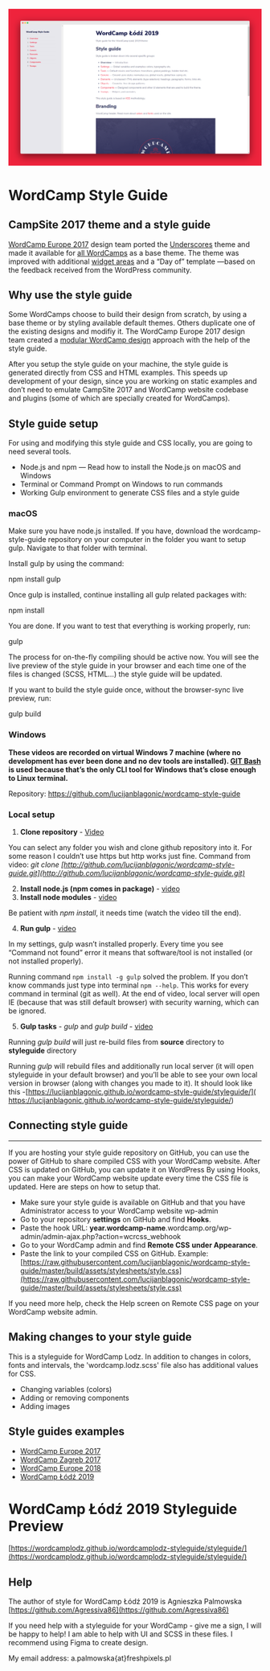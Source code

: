 ﻿![alt text](https://github.com/wordcamplodz/wordcamplodz-styleguide/blob/master/screenshot-style-guide.png)

# WordCamp Style Guide

## CampSite 2017 theme and a style guide
[WordCamp Europe 2017](https://2017.europe.wordcamp.org/) design team ported the [Underscores](https://underscores.me/) theme and made it available for [all WordCamps](https://make.wordpress.org/community/2017/05/08/the-new-wordcamp-base-theme-campsite-2017/) as a base theme. The theme was improved with additional [widget areas](https://lucijanblagonic.github.io/wceu-2018/styleguide/section-6.html#kssref-6-widget-areas) and a “Day of” template —based on the feedback received from the WordPress community.

## Why use the style guide

Some WordCamps choose to build their design from scratch, by using a base theme or by styling available default themes. Others duplicate one of the existing designs and modifiy it. The WordCamp Europe 2017 design team created a [modular WordCamp design](https://2017.europe.wordcamp.org/2017/05/09/using-style-guides-for-modular-wordcamp-designs/) approach with the help of the style guide.

After you setup the style guide on your machine, the style guide is generated directly from CSS and HTML examples. This speeds up  development of your design, since you are working on static examples and don’t need to emulate CampSite 2017 and WordCamp website codebase and plugins (some of which are specially created for WordCamps).

## Style guide setup

For using and modifying this style guide and CSS locally, you are going to need several tools.
* Node.js and npm — Read how to install the Node.js on macOS and Windows
* Terminal or Command Prompt on Windows to run commands
* Working Gulp environment to generate CSS files and a style guide

### macOS
Make sure you have node.js installed. If you have, download the wordcamp-style-guide repository on your computer in the folder you want to setup gulp. Navigate to that folder with terminal.

Install gulp by using the command:

npm install gulp

Once gulp is installed, continue installing all gulp related packages with:

npm install

You are done. If you want to test that everything is working properly, run:

gulp

The process for on-the-fly compiling should be active now. You will see the live preview of the style guide in your browser and each time one of the files is changed (SCSS, HTML…) the style guide will be updated.

If you want to build the style guide once, without the browser-sync live preview, run:

gulp build

### Windows

**These videos are recorded on virtual Windows 7 machine (where no development has ever been done and no dev tools are installed). [GIT Bash](https://git-scm.com/downloads) is used because that’s the only CLI tool for Windows that’s close enough to Linux terminal.**

Repository: https://github.com/lucijanblagonic/wordcamp-style-guide

### Local setup

1. **Clone repository** - [Video](https://drive.google.com/file/d/1hYB9cBHam6UaujkZzuouc48d94iLelTZ/view)

You can select any folder you wish and clone github repository into it. For some reason I couldn’t use https but http works just fine. Command from video:
*git clone [http://github.com/lucijanblagonic/wordcamp-style-guide.git](http://github.com/lucijanblagonic/wordcamp-style-guide.git)*

2. **Install node.js (npm comes in package)** - [video](https://drive.google.com/file/d/1gv_iR5TqLuTLT6uETNJckxQ5CetfGSOJ/view)
3. **Install node modules** - [video](https://drive.google.com/file/d/1ee3axBDh_2TVdzt71kvw-eQhH_JMsDxf/view)

Be patient with *npm install*, it needs time (watch the video till the end).

4. **Run gulp** - [video](https://drive.google.com/file/d/18pe0q83NYj67iwDBOhc9OoRtKX03-i2-/view)

In my settings, gulp wasn’t installed properly. Every time you see “Command not found” error it means that software/tool is not installed (or not installed properly).

Running command `npm install -g gulp` solved the problem. If you don’t know commands just type into terminal `npm --help`. This works for every command in terminal (git as well).
At the end of video, local server will open IE (because that was still default browser) with security warning, which can be ignored.

5. **Gulp tasks** - *gulp* and *gulp build* - [video](https://drive.google.com/file/d/1yh085RhcKVokfyNNvuJx0WTotklKMR3C/view)

Running *gulp build* will just re-build files from **source** directory to **styleguide** directory

Running *gulp* will rebuild files and additionally run local server (it will open styleguide in your default browser) and you’ll be able to see your own local version in browser (along with changes you made to it). It should look like this -[https://lucijanblagonic.github.io/wordcamp-style-guide/styleguide/]( https://lucijanblagonic.github.io/wordcamp-style-guide/styleguide/)

## Connecting style guide


----------


If you are hosting your style guide repository on GitHub, you can use the power of GitHub to share compiled CSS with your WordCamp website. After CSS is updated on GitHub, you can update it on WordPress By using Hooks, you can make your WordCamp website update every time the CSS file is updated. Here are steps on how to setup that.

* Make sure your style guide is available on GitHub and that you have Administrator access to your WordCamp website wp-admin
* Go to your repository **settings** on GitHub and find **Hooks**.
* Paste the hook URL: **year.wordcamp-name**.wordcamp.org/wp-admin/admin-ajax.php?action=wcrcss_webhook
* Go to your WordCamp admin and find **Remote CSS** **under Appearance**.
* Paste the link to your compiled CSS on GitHub. Example: [https://raw.githubusercontent.com/lucijanblagonic/wordcamp-style-guide/master/build/assets/stylesheets/style.css](https://raw.githubusercontent.com/lucijanblagonic/wordcamp-style-guide/master/build/assets/stylesheets/style.css)

If you need more help, check the Help screen on Remote CSS page on your WordCamp website admin.

## Making changes to your style guide
This is a styleguide for WordCamp Lodz. In addition to changes in colors, fonts and intervals, the 'wordcamp.lodz.scss' file also has additional values for CSS.

* Changing variables (colors)
* Adding or removing components
* Adding images

## Style guides examples
* [WordCamp Europe 2017](https://lucijanblagonic.github.io/wceu-2017/styleguide)
* [WordCamp Zagreb 2017](https://lucijanblagonic.github.io/2017.zagreb.wordcamp.org/styleguide/)
* [WordCamp Europe 2018](https://lucijanblagonic.github.io/wceu-2018/styleguide)
* [WordCamp Łódź 2019](https://wordcamplodz.github.io/wordcamplodz-styleguide/styleguide/)

# WordCamp Łódź 2019 Styleguide Preview
[https://wordcamplodz.github.io/wordcamplodz-styleguide/styleguide/](https://wordcamplodz.github.io/wordcamplodz-styleguide/styleguide/)

## Help
The author of style for WordCamp Łódź 2019 is Agnieszka Palmowska [https://github.com/Agressiva86](https://github.com/Agressiva86)

If you need help with a styleguide for your WordCamp - give me a sign, I will be happy to help! I am able to help with UI and SCSS in these files. I recommend using Figma to create design.

My email address: a.palmowska{at}freshpixels.pl